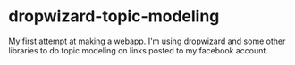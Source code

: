 dropwizard-topic-modeling
=========================

My first attempt at making a webapp. I'm using dropwizard and some other libraries to do topic modeling on links posted to my facebook account.